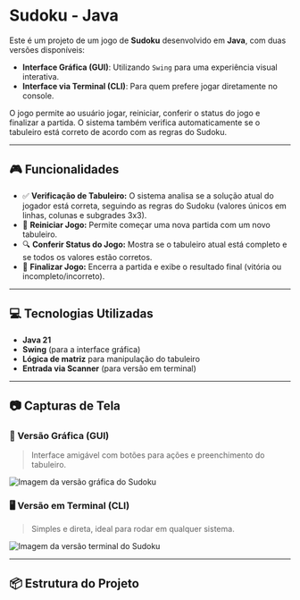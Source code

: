 # Sudoku - Java

Este é um projeto de um jogo de **Sudoku** desenvolvido em **Java**, com duas versões disponíveis:

- **Interface Gráfica (GUI)**: Utilizando `Swing` para uma experiência visual interativa.
- **Interface via Terminal (CLI)**: Para quem prefere jogar diretamente no console.

O jogo permite ao usuário jogar, reiniciar, conferir o status do jogo e finalizar a partida. O sistema também verifica automaticamente se o tabuleiro está correto de acordo com as regras do Sudoku.

---

## 🎮 Funcionalidades

- ✅ **Verificação de Tabuleiro:** O sistema analisa se a solução atual do jogador está correta, seguindo as regras do Sudoku (valores únicos em linhas, colunas e subgrades 3x3).
- 🔄 **Reiniciar Jogo:** Permite começar uma nova partida com um novo tabuleiro.
- 🔍 **Conferir Status do Jogo:** Mostra se o tabuleiro atual está completo e se todos os valores estão corretos.
- 🛑 **Finalizar Jogo:** Encerra a partida e exibe o resultado final (vitória ou incompleto/incorreto).

---

## 💻 Tecnologias Utilizadas

- **Java 21**
- **Swing** (para a interface gráfica)
- **Lógica de matriz** para manipulação do tabuleiro
- **Entrada via Scanner** (para versão em terminal)

---

## 📷 Capturas de Tela

### 🎨 Versão Gráfica (GUI)

> Interface amigável com botões para ações e preenchimento do tabuleiro.

![Imagem da versão gráfica do Sudoku](assets/gui-example.png)

### 🖥️ Versão em Terminal (CLI)

> Simples e direta, ideal para rodar em qualquer sistema.

![Imagem da versão terminal do Sudoku](assets/terminal-example.png)

---

## 📦 Estrutura do Projeto

